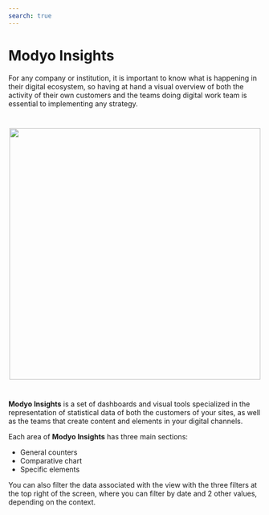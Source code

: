 ```yaml
---
search: true
---
```


# Modyo Insights

For any company or institution, it is important to know what is happening in their digital ecosystem, so having at hand a visual overview of both the activity of their own customers and the teams doing digital work team is essential to implementing any strategy.

<img src="/assets/img/insights/header.jpg" style="margin: 40px auto; width: 500px; display: block;">

**Modyo Insights** is a set of dashboards and visual tools specialized in the representation of statistical data of both the customers of your sites, as well as the teams that create content and elements in your digital channels.

Each area of **Modyo Insights** has three main sections:

- General counters
- Comparative chart
- Specific elements

You can also filter the data associated with the view with the three filters at the top right of the screen, where you can filter by date and 2 other values, depending on the context.
